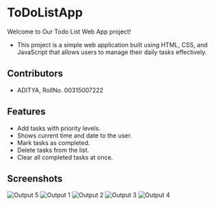 # ToDoListApp
Welcome to Our Todo List Web App project! 
- This project is a simple web application built using HTML, CSS, and JavaScript that allows users to manage their daily tasks effectively.

## Contributors
- ADITYA, RollNo. 00315007222

## Features

- Add tasks with priority levels.
- Shows current time and date to the user.
- Mark tasks as completed.
- Delete tasks from the list.
- Clear all completed tasks at once.


## Screenshots
![Output 5](https://github.com/QuillX4/ToDoListApp/assets/129599872/1418fae2-6a86-4dec-aa0c-f2827598b310)
![Output 1](https://github.com/QuillX4/ToDoListApp/assets/129599872/0830fdd3-7b5f-42b9-983f-901aa6930669)
![Output 2](https://github.com/QuillX4/ToDoListApp/assets/129599872/bb7bb9a8-0c37-40c0-aede-e812b4612a63)
![Output 3](https://github.com/QuillX4/ToDoListApp/assets/129599872/f65eb4fa-06ac-4c00-9ef4-7da14effe878)
![Output 4](https://github.com/QuillX4/ToDoListApp/assets/129599872/f85142ca-607c-4b35-954f-1f19cd77d8ff)
